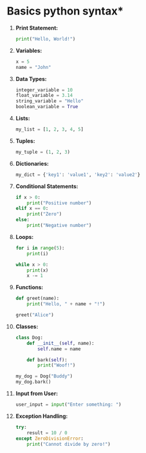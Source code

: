 # **Basics python syntax***

1. **Print Statement:**
   ```python
   print("Hello, World!")
   ```

2. **Variables:**
   ```python
   x = 5
   name = "John"
   ```

3. **Data Types:**
   ```python
   integer_variable = 10
   float_variable = 3.14
   string_variable = "Hello"
   boolean_variable = True
   ```

4. **Lists:**
   ```python
   my_list = [1, 2, 3, 4, 5]
   ```

5. **Tuples:**
   ```python
   my_tuple = (1, 2, 3)
   ```

6. **Dictionaries:**
   ```python
   my_dict = {'key1': 'value1', 'key2': 'value2'}
   ```

7. **Conditional Statements:**
   ```python
   if x > 0:
       print("Positive number")
   elif x == 0:
       print("Zero")
   else:
       print("Negative number")
   ```

8. **Loops:**
   ```python
   for i in range(5):
       print(i)
   
   while x > 0:
       print(x)
       x -= 1
   ```

9. **Functions:**
   ```python
   def greet(name):
       print("Hello, " + name + "!")
   
   greet("Alice")
   ```

10. **Classes:**
    ```python
    class Dog:
        def __init__(self, name):
            self.name = name
    
        def bark(self):
            print("Woof!")
    
    my_dog = Dog("Buddy")
    my_dog.bark()
    ```

11. **Input from User:**
    ```python
    user_input = input("Enter something: ")
    ```

12. **Exception Handling:**
    ```python
    try:
        result = 10 / 0
    except ZeroDivisionError:
        print("Cannot divide by zero!")
    ```